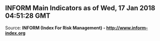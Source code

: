 ## INFORM Main Indicators as of Wed, 17 Jan 2018 04:51:28 GMT

Source: **INFORM (Index For Risk Management) - http://www.inform-index.org**